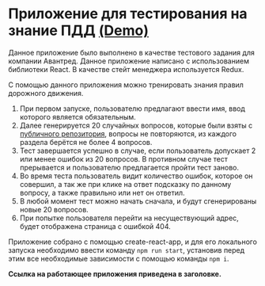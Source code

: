 # Приложение для тестирования на знание ПДД [(Demo)](https://quiet-meadow-17260.herokuapp.com/)

Данное приложение было выполнено в качестве тестового задания для компании Авантред. Данное приложение написано с использованием библиотеки React. В качестве стейт менеджера используется Redux.

С помощью данного приложения можно тренировать знания правил дорожного движения. 

1. При первом запуске, пользователю предлагают ввести имя, ввод которого является обязательным.
2. Далее генерируется 20 случайных вопросов, которые были взяты с [публичного репозитория](https://github.com/etspring/pdd_russia), вопросы не повторяются, из каждого раздела берётся не более 4 вопросов.
3. Тест завершается успешно в случае, если пользователь допускает 2 или менее ошибок из 20 вопросов. В противном случае тест прерывается и пользователю предлагается пройти тест заново.
4. Во время теста пользователь видит количество ошибок, которое он совершил, а так же при клике на ответ подсказку по данному вопросу, а также правильно или нет он ответил.
5. В любой момент тест можно начать сначала, и будут сгенерированы новые 20 вопросов.
6. При попытке пользователя перейти на несуществующий адрес, будет отображена страница с ошибкой 404.

Приложение собрано с помощью create-react-app, и для его локального запуска необходимо ввести команду `npm run start`, установив перед этим все необходимые зависимости с помощью команды `npm i`.

**Ссылка на работающее приложения приведена в заголовке.**